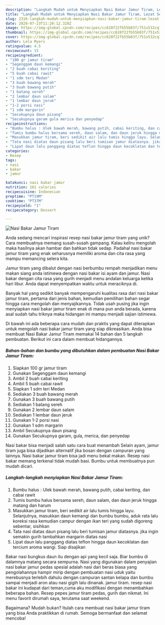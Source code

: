 ```yaml
---
description: "Langkah Mudah untuk Menyiapkan Nasi Bakar Jamur Tiram, Lezat Sekali"
title: "Langkah Mudah untuk Menyiapkan Nasi Bakar Jamur Tiram, Lezat Sekali"
slug: 2316-langkah-mudah-untuk-menyiapkan-nasi-bakar-jamur-tiram-lezat-sekali
date: 2020-07-23T11:20:12.328Z
image: https://img-global.cpcdn.com/recipes/cc628f22fb55b83f/751x532cq70/nasi-bakar-jamur-tiram-foto-resep-utama.jpg
thumbnail: https://img-global.cpcdn.com/recipes/cc628f22fb55b83f/751x532cq70/nasi-bakar-jamur-tiram-foto-resep-utama.jpg
cover: https://img-global.cpcdn.com/recipes/cc628f22fb55b83f/751x532cq70/nasi-bakar-jamur-tiram-foto-resep-utama.jpg
author: Lela Myers
ratingvalue: 4.5
reviewcount: 15
recipeingredient:
- "100 gr jamur tiram"
- "Segenggam daun kemangi"
- "2 buah cabai keriting"
- "5 buah cabai rawit"
- "1 sdm teri Medan"
- "3 buah bawang merah"
- "3 buah bawang putih"
- "1 batang sereh"
- "2 lembar daun salam"
- "1 lembar daun jeruk"
- "1-2 porsi nasi"
- "1 sdm margarin"
- "Secukupnya daun pisang"
- "Secukupnya garam gula merica dan penyedap"
recipeinstructions:
- "Bumbu halus : Ulek bawah merah, bawang putih, cabai keriting, dan cabai rawit"
- "Tumis bumbu halus bersama sereh, daun salam, dan daun jeruk hingga matang dan harum"
- "Masukkan jamur tiram, beri sedikit air lalu tumis hingga layu. Selanjutnya, masukkan daun kemangi dan bumbu bumbu, aduk rata lalu koreksi rasa kemudian campur dengan ikan teri yang sudah digoreng sebentar, sisihkan"
- "Tata nasi diatas daun pisang lalu beri tumisan jamur diatasnya. jika ingin semakin gurih tambahkan margarin diatas nasi"
- "Lipat daun lalu panggang diatas teflon hingga daun kecoklatan dan tercium aroma wangi. Siap disajikan"
categories:
- Resep
tags:
- nasi
- bakar
- jamur

katakunci: nasi bakar jamur 
nutrition: 161 calories
recipecuisine: Indonesian
preptime: "PT19M"
cooktime: "PT37M"
recipeyield: "1"
recipecategory: Dessert

---
```



![Nasi Bakar Jamur Tiram](https://img-global.cpcdn.com/recipes/cc628f22fb55b83f/751x532cq70/nasi-bakar-jamur-tiram-foto-resep-utama.jpg)

Anda sedang mencari inspirasi resep nasi bakar jamur tiram yang unik? Cara membuatnya memang susah-susah gampang. Kalau keliru mengolah maka hasilnya akan hambar dan bahkan tidak sedap. Padahal nasi bakar jamur tiram yang enak seharusnya memiliki aroma dan cita rasa yang mampu memancing selera kita.

Jamur tiram yang dibalut dengan nasi berbumbu rempah menjadikan menu makan siang anda istimewa dengan nasi bakar isi ayam dan jamur. Nasi bakar dengan cita rasa yang gurih menjadi menu andalan keluarga ketika hari libur. Anda dapat menyempatkan waktu untuk meraciknya di.

Banyak hal yang sedikit banyak mempengaruhi kualitas rasa dari nasi bakar jamur tiram, pertama dari jenis bahan, kemudian pemilihan bahan segar hingga cara mengolah dan menyajikannya. Tidak usah pusing jika ingin menyiapkan nasi bakar jamur tiram enak di mana pun anda berada, karena asal sudah tahu triknya maka hidangan ini mampu menjadi sajian istimewa.


Di bawah ini ada beberapa cara mudah dan praktis yang dapat diterapkan untuk mengolah nasi bakar jamur tiram yang siap dikreasikan. Anda bisa membuat Nasi Bakar Jamur Tiram memakai 14 bahan dan 5 langkah pembuatan. Berikut ini cara dalam membuat hidangannya.

<!--inarticleads1-->

##### Bahan-bahan dan bumbu yang dibutuhkan dalam pembuatan Nasi Bakar Jamur Tiram:

1. Siapkan 100 gr jamur tiram
1. Gunakan Segenggam daun kemangi
1. Ambil 2 buah cabai keriting
1. Ambil 5 buah cabai rawit
1. Siapkan 1 sdm teri Medan
1. Sediakan 3 buah bawang merah
1. Gunakan 3 buah bawang putih
1. Sediakan 1 batang sereh
1. Gunakan 2 lembar daun salam
1. Sediakan 1 lembar daun jeruk
1. Gunakan 1-2 porsi nasi
1. Gunakan 1 sdm margarin
1. Ambil Secukupnya daun pisang
1. Gunakan Secukupnya garam, gula, merica, dan penyedap


Nasi bakar bisa menjadi salah satu cara buat menambah Selain ayam, jamur tiram juga bisa dijadikan alternatif jika bosan dengan campuran yang lainnya. Nasi bakar jamur tiram bisa jadi menu bekal makan. Resep nasi bakar memang terkenal tidak mudah basi. Bumbu untuk membuatnya pun mudah dicari. 

<!--inarticleads2-->

##### Langkah-langkah menyiapkan Nasi Bakar Jamur Tiram:

1. Bumbu halus : Ulek bawah merah, bawang putih, cabai keriting, dan cabai rawit
1. Tumis bumbu halus bersama sereh, daun salam, dan daun jeruk hingga matang dan harum
1. Masukkan jamur tiram, beri sedikit air lalu tumis hingga layu. Selanjutnya, masukkan daun kemangi dan bumbu bumbu, aduk rata lalu koreksi rasa kemudian campur dengan ikan teri yang sudah digoreng sebentar, sisihkan
1. Tata nasi diatas daun pisang lalu beri tumisan jamur diatasnya. jika ingin semakin gurih tambahkan margarin diatas nasi
1. Lipat daun lalu panggang diatas teflon hingga daun kecoklatan dan tercium aroma wangi. Siap disajikan


Bakar nasi bungkus daun itu dengan api yang kecil saja. Biar bumbu di dalamnya matang secara sempurna. Nasi yang digunakan dalam penyajian nasi bakar jamur pedas spesial adalah nasi dari beras biasa yang pengolahannya hampir mirip dengan pembuatan nasi uduk yaitu merebusnya terlebih dahulu dengan campuran santan kelapa dan bumbu sampai menjadi aron atau nasi gigih lalu dinanak. jamur tiram. resep nasi bakar ini kudapat dari teman,cuma aku modifikasi dengan menambahkan beberapa bahan. Resep pepes jamur tiram pedas, gurih dan nikmat. Ini menu favorit dirumah saya, terutama saat weekend. 

Bagaimana? Mudah bukan? Itulah cara membuat nasi bakar jamur tiram yang bisa Anda praktikkan di rumah. Semoga bermanfaat dan selamat mencoba!
